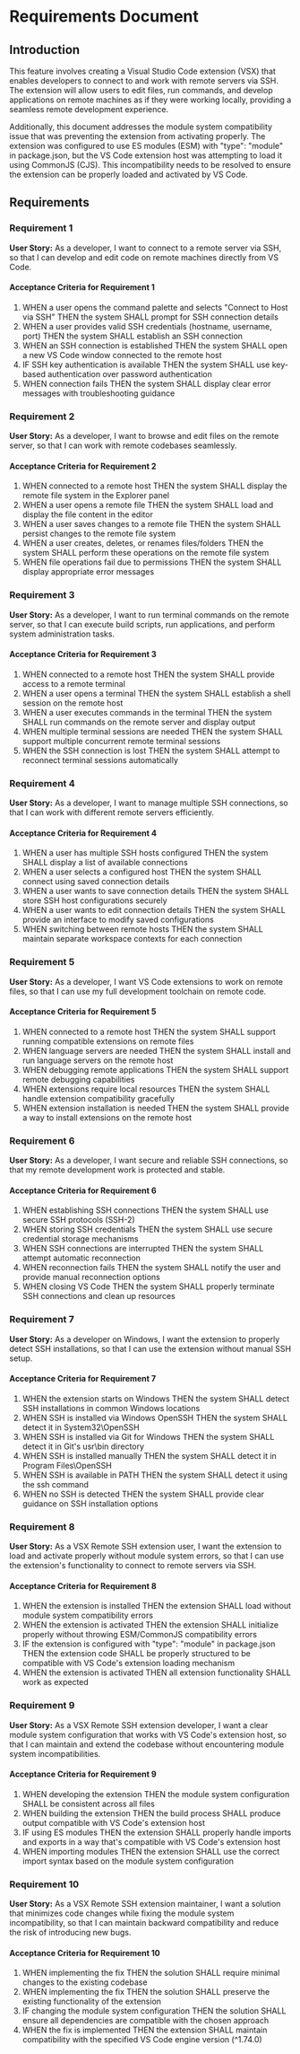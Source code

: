# Requirements Document

## Introduction

This feature involves creating a Visual Studio Code extension (VSX) that enables developers to connect to and work with remote servers via SSH. The extension will allow users to edit files, run commands, and develop applications on remote machines as if they were working locally, providing a seamless remote development experience.

Additionally, this document addresses the module system compatibility issue that was preventing the extension from activating properly. The extension was configured to use ES modules (ESM) with "type": "module" in package.json, but the VS Code extension host was attempting to load it using CommonJS (CJS). This incompatibility needs to be resolved to ensure the extension can be properly loaded and activated by VS Code.

## Requirements

### Requirement 1

**User Story:** As a developer, I want to connect to a remote server via SSH, so that I can develop and edit code on remote machines directly from VS Code.

#### Acceptance Criteria for Requirement 1

1. WHEN a user opens the command palette and selects "Connect to Host via SSH" THEN the system SHALL prompt for SSH connection details
2. WHEN a user provides valid SSH credentials (hostname, username, port) THEN the system SHALL establish an SSH connection
3. WHEN an SSH connection is established THEN the system SHALL open a new VS Code window connected to the remote host
4. IF SSH key authentication is available THEN the system SHALL use key-based authentication over password authentication
5. WHEN connection fails THEN the system SHALL display clear error messages with troubleshooting guidance

### Requirement 2

**User Story:** As a developer, I want to browse and edit files on the remote server, so that I can work with remote codebases seamlessly.

#### Acceptance Criteria for Requirement 2

1. WHEN connected to a remote host THEN the system SHALL display the remote file system in the Explorer panel
2. WHEN a user opens a remote file THEN the system SHALL load and display the file content in the editor
3. WHEN a user saves changes to a remote file THEN the system SHALL persist changes to the remote file system
4. WHEN a user creates, deletes, or renames files/folders THEN the system SHALL perform these operations on the remote file system
5. WHEN file operations fail due to permissions THEN the system SHALL display appropriate error messages

### Requirement 3

**User Story:** As a developer, I want to run terminal commands on the remote server, so that I can execute build scripts, run applications, and perform system administration tasks.

#### Acceptance Criteria for Requirement 3

1. WHEN connected to a remote host THEN the system SHALL provide access to a remote terminal
2. WHEN a user opens a terminal THEN the system SHALL establish a shell session on the remote host
3. WHEN a user executes commands in the terminal THEN the system SHALL run commands on the remote server and display output
4. WHEN multiple terminal sessions are needed THEN the system SHALL support multiple concurrent remote terminal sessions
5. WHEN the SSH connection is lost THEN the system SHALL attempt to reconnect terminal sessions automatically

### Requirement 4

**User Story:** As a developer, I want to manage multiple SSH connections, so that I can work with different remote servers efficiently.

#### Acceptance Criteria for Requirement 4

1. WHEN a user has multiple SSH hosts configured THEN the system SHALL display a list of available connections
2. WHEN a user selects a configured host THEN the system SHALL connect using saved connection details
3. WHEN a user wants to save connection details THEN the system SHALL store SSH host configurations securely
4. WHEN a user wants to edit connection details THEN the system SHALL provide an interface to modify saved configurations
5. WHEN switching between remote hosts THEN the system SHALL maintain separate workspace contexts for each connection

### Requirement 5

**User Story:** As a developer, I want VS Code extensions to work on remote files, so that I can use my full development toolchain on remote code.

#### Acceptance Criteria for Requirement 5

1. WHEN connected to a remote host THEN the system SHALL support running compatible extensions on remote files
2. WHEN language servers are needed THEN the system SHALL install and run language servers on the remote host
3. WHEN debugging remote applications THEN the system SHALL support remote debugging capabilities
4. WHEN extensions require local resources THEN the system SHALL handle extension compatibility gracefully
5. WHEN extension installation is needed THEN the system SHALL provide a way to install extensions on the remote host

### Requirement 6

**User Story:** As a developer, I want secure and reliable SSH connections, so that my remote development work is protected and stable.

#### Acceptance Criteria for Requirement 6

1. WHEN establishing SSH connections THEN the system SHALL use secure SSH protocols (SSH-2)
2. WHEN storing SSH credentials THEN the system SHALL use secure credential storage mechanisms
3. WHEN SSH connections are interrupted THEN the system SHALL attempt automatic reconnection
4. WHEN reconnection fails THEN the system SHALL notify the user and provide manual reconnection options
5. WHEN closing VS Code THEN the system SHALL properly terminate SSH connections and clean up resources

### Requirement 7

**User Story:** As a developer on Windows, I want the extension to properly detect SSH installations, so that I can use the extension without manual SSH setup.

#### Acceptance Criteria for Requirement 7

1. WHEN the extension starts on Windows THEN the system SHALL detect SSH installations in common Windows locations
2. WHEN SSH is installed via Windows OpenSSH THEN the system SHALL detect it in System32\OpenSSH
3. WHEN SSH is installed via Git for Windows THEN the system SHALL detect it in Git's usr\bin directory
4. WHEN SSH is installed manually THEN the system SHALL detect it in Program Files\OpenSSH
5. WHEN SSH is available in PATH THEN the system SHALL detect it using the ssh command
6. WHEN no SSH is detected THEN the system SHALL provide clear guidance on SSH installation options

### Requirement 8

**User Story:** As a VSX Remote SSH extension user, I want the extension to load and activate properly without module system errors, so that I can use the extension's functionality to connect to remote servers via SSH.

#### Acceptance Criteria for Requirement 8

1. WHEN the extension is installed THEN the extension SHALL load without module system compatibility errors
2. WHEN the extension is activated THEN the extension SHALL initialize properly without throwing ESM/CommonJS compatibility errors
3. IF the extension is configured with "type": "module" in package.json THEN the extension code SHALL be properly structured to be compatible with VS Code's extension loading mechanism
4. WHEN the extension is activated THEN all extension functionality SHALL work as expected

### Requirement 9

**User Story:** As a VSX Remote SSH extension developer, I want a clear module system configuration that works with VS Code's extension host, so that I can maintain and extend the codebase without encountering module system incompatibilities.

#### Acceptance Criteria for Requirement 9

1. WHEN developing the extension THEN the module system configuration SHALL be consistent across all files
2. WHEN building the extension THEN the build process SHALL produce output compatible with VS Code's extension host
3. IF using ES modules THEN the extension SHALL properly handle imports and exports in a way that's compatible with VS Code's extension host
4. WHEN importing modules THEN the extension SHALL use the correct import syntax based on the module system configuration

### Requirement 10

**User Story:** As a VSX Remote SSH extension maintainer, I want a solution that minimizes code changes while fixing the module system incompatibility, so that I can maintain backward compatibility and reduce the risk of introducing new bugs.

#### Acceptance Criteria for Requirement 10

1. WHEN implementing the fix THEN the solution SHALL require minimal changes to the existing codebase
2. WHEN implementing the fix THEN the solution SHALL preserve the existing functionality of the extension
3. IF changing the module system configuration THEN the solution SHALL ensure all dependencies are compatible with the chosen approach
4. WHEN the fix is implemented THEN the extension SHALL maintain compatibility with the specified VS Code engine version (^1.74.0)
